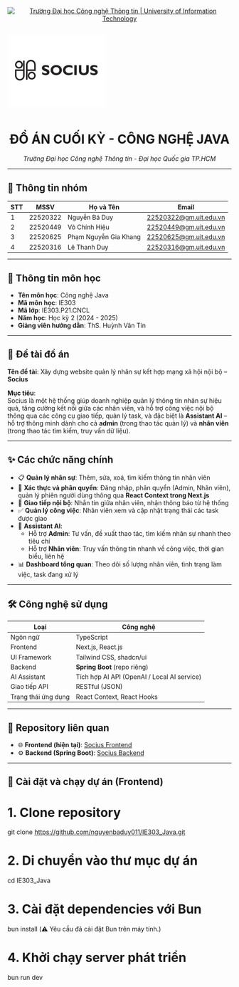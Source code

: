 <!-- Banner -->
<p align="center">
  <a href="https://www.uit.edu.vn/" title="Trường Đại học Công nghệ Thông tin" style="border: none;">
    <img src="https://i.imgur.com/WmMnSRt.png" alt="Trường Đại học Công nghệ Thông tin | University of Information Technology">
  </a>
</p>

<!-- Logo Socius -->
<p align="center" style="background-color:white; display:inline-block; padding:10px; border-radius:8px;">
  <img src="https://raw.githubusercontent.com/nguyenbaduy011/IE303_Java/main/public/socius.svg" alt="Socius Logo" width="200" />
</p>

<!-- Title -->
<h1 align="center"><b>ĐỒ ÁN CUỐI KỲ - CÔNG NGHỆ JAVA</b></h1>

<p align="center"><i>Trường Đại học Công nghệ Thông tin - Đại học Quốc gia TP.HCM</i></p>

---

## 🔖 Thông tin nhóm

| STT | MSSV       | Họ và Tên              | Email                    |
|-----|------------|------------------------|--------------------------|
| 1   | 22520322   | Nguyễn Bá Duy          | 22520322@gm.uit.edu.vn  |
| 2   | 22520449   | Võ Chính Hiệu          | 22520449@gm.uit.edu.vn  |
| 3   | 22520625   | Phạm Nguyễn Gia Khang  | 22520625@gm.uit.edu.vn  |
| 4   | 22520316   | Lê Thanh Duy           | 22520316@gm.uit.edu.vn  |

---

## 📘 Thông tin môn học

- **Tên môn học**: Công nghệ Java  
- **Mã môn học**: IE303  
- **Mã lớp**: IE303.P21.CNCL  
- **Năm học**: Học kỳ 2 (2024 - 2025)  
- **Giảng viên hướng dẫn**: ThS. Huỳnh Văn Tín

---

## 📝 Đề tài đồ án

**Tên đề tài**: Xây dựng website quản lý nhân sự kết hợp mạng xã hội nội bộ – **Socius**

**Mục tiêu**:  
Socius là một hệ thống giúp doanh nghiệp quản lý thông tin nhân sự hiệu quả, tăng cường kết nối giữa các nhân viên, và hỗ trợ công việc nội bộ thông qua các công cụ giao tiếp, quản lý task, và đặc biệt là **Assistant AI** – hỗ trợ thông minh dành cho cả **admin** (trong thao tác quản lý) và **nhân viên** (trong thao tác tìm kiếm, truy vấn dữ liệu).

---

## ✨ Các chức năng chính

- 📋 **Quản lý nhân sự**: Thêm, sửa, xoá, tìm kiếm thông tin nhân viên  
- 🔐 **Xác thực và phân quyền**: Đăng nhập, phân quyền (Admin, Nhân viên), quản lý phiên người dùng thông qua **React Context trong Next.js** 
- 📩 **Giao tiếp nội bộ**: Nhắn tin giữa nhân viên, nhận thông báo từ hệ thống  
- ✅ **Quản lý công việc**: Nhân viên xem và cập nhật trạng thái các task được giao  
- 🤖 **Assistant AI**:
  - Hỗ trợ **Admin**: Tư vấn, đề xuất thao tác, tìm kiếm nhân sự nhanh theo tiêu chí
  - Hỗ trợ **Nhân viên**: Truy vấn thông tin nhanh về công việc, thời gian biểu, liên hệ
- 📊 **Dashboard tổng quan**: Theo dõi số lượng nhân viên, tình trạng làm việc, task đang xử lý

---

## 🛠️ Công nghệ sử dụng

| Loại | Công nghệ |
|------|-----------|
| Ngôn ngữ | TypeScript |
| Frontend | Next.js, React.js |
| UI Framework | Tailwind CSS, shadcn/ui |
| Backend | **Spring Boot** (repo riêng) |
| AI Assistant | Tích hợp AI API (OpenAI / Local AI service) |
| Giao tiếp API | RESTful (JSON) |
| Trạng thái ứng dụng | React Context, React Hooks |

---

## 🔗 Repository liên quan

- 🌐 **Frontend (hiện tại)**: [Socius Frontend](https://github.com/nguyenbaduy011/IE303_Java)
- ⚙️ **Backend (Spring Boot)**: [Socius Backend](https://github.com/Haryuya11/socius-web-backend)

---

## 🚀 Cài đặt và chạy dự án (Frontend)

# 1. Clone repository
git clone https://github.com/nguyenbaduy011/IE303_Java.git

# 2. Di chuyển vào thư mục dự án
cd IE303_Java

# 3. Cài đặt dependencies với Bun
bun install (⚠️ Yêu cầu đã cài đặt Bun trên máy tính.)

# 4. Khởi chạy server phát triển
bun run dev
